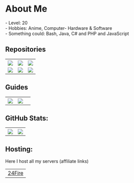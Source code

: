 <h1>About Me</h1>
- Level: 20 <br>
- Hobbies: Anime, Computer- Hardware & Software<br>
- Something could: Bash, Java, C# and PHP and JavaScript<br>
<h2>Repositories</h2>


<table>
  <tr>
    <th align="center"><a href="https://github.com/DedBash/BeamMP-Server-installer"><img src="https://img.shields.io/badge/BeamMP--Server--installer%20-OK-brightgreen?style=for-the-badge"></a></th>
    <th align="center"><a href="https://github.com/DedBash/AndroidTV-WebAPP"><img src="https://img.shields.io/badge/AndroidTV%20Web%20APP-OK-brightgreen?style=for-the-badge"></a></th>
    <th align="center"><a href="https://github.com/DedBash/Magisk-DNS-Servers"><img src="https://img.shields.io/badge/Magisk%20DNS%20Servers-OK-brightgreen?style=for-the-badge"></a></th>
  </tr>
  <tr>
    <td align="center"><a href="https://github.com/DedBash/BeamMP-Server-installer"><img src="https://github-readme-stats.vercel.app/api/pin/?username=DedBash&repo=unofficial-BeamMP-Server-installer&theme=tokyonight&hide_border=true"></a></td>
    <td align="center"><a href="https://github.com/DedBash/AndroidTV-WebAPP"><img src="https://github-readme-stats.vercel.app/api/pin/?username=DedBash&repo=AndroidTV-WebAPP&theme=tokyonight&hide_border=true"></a></td>
    <td align="center"><a href="https://github.com/DedBash/Magisk-DNS-Servers"><img src="https://github-readme-stats.vercel.app/api/pin/?username=DedBash&repo=Quad9DNS4Magisk&theme=tokyonight&hide_border=true"></a></td>
  </tr>
</table>

<h2>Guides</h2>

<table>
  <tr>
    <th align="center"><a href="https://github.com/DedBash/Mailcow-on-aarch64-arm64"><img src="https://github-readme-stats.vercel.app/api/pin/?username=Dedbash&repo=Mailcow-on-aarch64-arm64&theme=tokyonight&hide_border=true"></a></th>
    <th align="center"><a href="https://github.com/DedBash/Mullvad-VPN-on-Fritz-Box"><img src="https://github-readme-stats.vercel.app/api/pin/?username=Dedbash&repo=Mullvad-VPN-on-Fritz-Box&theme=tokyonight&hide_border=true"></a></th>
    <th align="center"><a href="#"></a></th>
  </tr>
</table>


<h2> GitHub Stats:  </h2>
<table>
  <tr>
    <th align="center"><a href="#"><img src="https://github-readme-stats.vercel.app/api?username=dedbash&show_icons=true&theme=tokyonight&hide_border=true&rank_icon=github"></a></th>
    <th align="center"><a href="#"><img src="https://github-readme-stats.vercel.app/api/top-langs/?username=DedBash&theme=tokyonight&hide_border=true&include_all_commits=false&count_private=false&layout=compact"></a></th>
  </tr>
</table>

<h2> Hosting:</h2>
Here I host all my servers (affiliate links)
<table>
  <tr>
    <td><a href="https://24fi.re/ref/Xn2NXQ37">24Fire</a></th>
  </tr>
</table>
